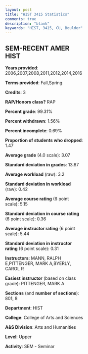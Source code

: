 ```yaml
---
layout: post
title: "HIST 3415 Statistics"
comments: true
description: "blank"
keywords: "HIST, 3415, CU, Boulder"
--- 
```

<head>
<script src="https://ajax.googleapis.com/ajax/libs/jquery/2.1.3/jquery.min.js"></script>
<script src="https://dl.dropboxusercontent.com/s/pc42nxpaw1ea4o9/highcharts.js?dl=0"></script>
<!-- <script src="../assets/js/highcharts.js"></script> -->
<style type="text/css">@font-face {
	font-family: "Bebas Neue";
	src: url(https://www.filehosting.org/file/details/544349/BebasNeue%20Regular.otf) format("opentype");
	}
	h1.Bebas { 
		font-family: "Bebas Neue", Verdana, Tahoma;
	}
</style>
</head>
<body>
	<div id="container" style="float: right; width: 45%; height: 88%; margin-left: 2.5%; margin-right: 2.5%;"></div>
	<script language="JavaScript">
		$(document).ready(function() {
		var chart = {type: 'column'};
		var title = {text: 'Grade Distribution'};
		var xAxis = {categories: ['A','B','C','D','F'],crosshair: true};
		var yAxis = {min: 0,title: {text: 'Percentage'}};
		var tooltip = {headerFormat: '<center><b><span style="font-size:20px">{point.key}</span></b></center>',
		               pointFormat: '<td style="padding:0"><b>{point.y:.1f}%</b></td>',
		               footerFormat: '</table>',shared: true,useHTML: true};
		var plotOptions = {column: {pointPadding: 0.0,borderWidth: 0}};  
		var credits = {enabled: false};var series= [{name: 'Percent',data: [31.58,47.37,20.3,0.75,0.0,]}];
		var json = {};
		json.chart = chart;
		json.title = title;
		json.tooltip = tooltip;
		json.xAxis = xAxis;
		json.yAxis = yAxis;  
		json.series = series;
		json.plotOptions = plotOptions;  
		json.credits = credits;
		$('#container').highcharts(json);
	});
	</script>
</body>
			   
## SEM-RECENT AMER HIST

**Years provided**: 2006,2007,2008,2011,2012,2014,2016

**Terms provided**: Fall,Spring

**Credits**: 3

**RAP/Honors class?** RAP

**Percent grade**: 99.31%

**Percent withdrawn**: 1.56%

**Percent incomplete**: 0.69%

**Proportion of students who dropped**: 1.47

**Average grade** (4.0 scale): 3.07

**Standard deviation in grades**: 13.87

**Average workload** (raw): 3.2

**Standard deviation in workload** (raw): 0.42

**Average course rating** (6 point scale): 5.15

**Standard deviation in course rating** (6 point scale): 0.36

**Average instructor rating** (6 point scale): 5.44

**Standard deviation in instructor rating** (6 point scale): 0.31

**Instructors**: MANN, RALPH E,PITTENGER, MARK A,BYERLY, CAROL R

**Easiest instructor** (based on class grade): PITTENGER, MARK A

**Sections** (and **number of sections**): 801, 8

**Department**: HIST

**College**: College of Arts and Sciences

**A&S Division**: Arts and Humanities

**Level**: Upper

**Activity**: SEM - Seminar